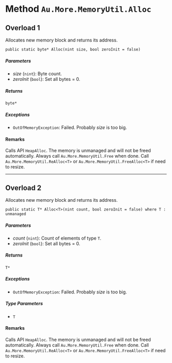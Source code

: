 # Method `Au.More.MemoryUtil.Alloc`

## Overload 1

Allocates new memory block and returns its address.

```
public static byte* Alloc(nint size, bool zeroInit = false)
```

##### Parameters

- *size*  (`nint`):
    Byte count.
- *zeroInit*  (`bool`):
    Set all bytes = 0.

##### Returns

`byte*`

##### Exceptions

- `OutOfMemoryException`:
    Failed. Probably *size* is too big.

#### Remarks

Calls API `HeapAlloc`. The memory is unmanaged and will not be freed automatically. Always call `Au.More.MemoryUtil.Free` when done. Call `Au.More.MemoryUtil.ReAlloc<T>` or `Au.More.MemoryUtil.FreeAlloc<T>` if need to resize.

* * *

## Overload 2

Allocates new memory block and returns its address.

```
public static T* Alloc<T>(nint count, bool zeroInit = false) where T : unmanaged
```

##### Parameters

- *count*  (`nint`):
    Count of elements of type `T`.
- *zeroInit*  (`bool`):
    Set all bytes = 0.

##### Returns

`T*`

##### Exceptions

- `OutOfMemoryException`:
    Failed. Probably *size* is too big.

##### Type Parameters

- `T`

#### Remarks

Calls API `HeapAlloc`. The memory is unmanaged and will not be freed automatically. Always call `Au.More.MemoryUtil.Free` when done. Call `Au.More.MemoryUtil.ReAlloc<T>` or `Au.More.MemoryUtil.FreeAlloc<T>` if need to resize.